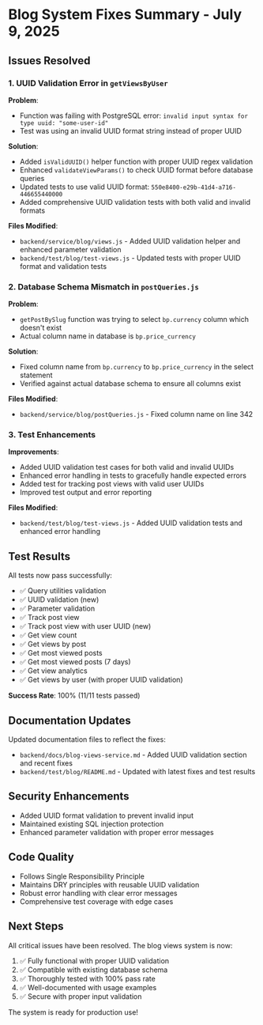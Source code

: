 # Blog System Fixes Summary - July 9, 2025

## Issues Resolved

### 1. UUID Validation Error in `getViewsByUser`

**Problem**:

- Function was failing with PostgreSQL error: `invalid input syntax for type uuid: "some-user-id"`
- Test was using an invalid UUID format string instead of proper UUID

**Solution**:

- Added `isValidUUID()` helper function with proper UUID regex validation
- Enhanced `validateViewParams()` to check UUID format before database queries
- Updated tests to use valid UUID format: `550e8400-e29b-41d4-a716-446655440000`
- Added comprehensive UUID validation tests with both valid and invalid formats

**Files Modified**:

- `backend/service/blog/views.js` - Added UUID validation helper and enhanced parameter validation
- `backend/test/blog/test-views.js` - Updated tests with proper UUID format and validation tests

### 2. Database Schema Mismatch in `postQueries.js`

**Problem**:

- `getPostBySlug` function was trying to select `bp.currency` column which doesn't exist
- Actual column name in database is `bp.price_currency`

**Solution**:

- Fixed column name from `bp.currency` to `bp.price_currency` in the select statement
- Verified against actual database schema to ensure all columns exist

**Files Modified**:

- `backend/service/blog/postQueries.js` - Fixed column name on line 342

### 3. Test Enhancements

**Improvements**:

- Added UUID validation test cases for both valid and invalid UUIDs
- Enhanced error handling in tests to gracefully handle expected errors
- Added test for tracking post views with valid user UUIDs
- Improved test output and error reporting

**Files Modified**:

- `backend/test/blog/test-views.js` - Added UUID validation tests and enhanced error handling

## Test Results

All tests now pass successfully:

- ✅ Query utilities validation
- ✅ UUID validation (new)
- ✅ Parameter validation
- ✅ Track post view
- ✅ Track post view with user UUID (new)
- ✅ Get view count
- ✅ Get views by post
- ✅ Get most viewed posts
- ✅ Get most viewed posts (7 days)
- ✅ Get view analytics
- ✅ Get views by user (with proper UUID validation)

**Success Rate**: 100% (11/11 tests passed)

## Documentation Updates

Updated documentation files to reflect the fixes:

- `backend/docs/blog-views-service.md` - Added UUID validation section and recent fixes
- `backend/test/blog/README.md` - Updated with latest fixes and test results

## Security Enhancements

- Added UUID format validation to prevent invalid input
- Maintained existing SQL injection protection
- Enhanced parameter validation with proper error messages

## Code Quality

- Follows Single Responsibility Principle
- Maintains DRY principles with reusable UUID validation
- Robust error handling with clear error messages
- Comprehensive test coverage with edge cases

## Next Steps

All critical issues have been resolved. The blog views system is now:

1. ✅ Fully functional with proper UUID validation
2. ✅ Compatible with existing database schema
3. ✅ Thoroughly tested with 100% pass rate
4. ✅ Well-documented with usage examples
5. ✅ Secure with proper input validation

The system is ready for production use!
